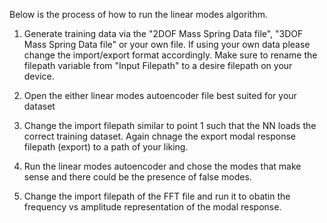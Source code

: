 Below is the process of how to run the linear modes algorithm.

1. Generate training data via the "2DOF Mass Spring Data file", "3DOF Mass Spring Data file" or your own file. If using your own data please change the import/export format accordingly. Make sure to rename the filepath variable from "Input Filepath" to a desire filepath on your device.

2. Open the either linear modes autoencoder file best suited for your dataset

3. Change the import filepath similar to point 1 such that the NN loads the correct training dataset. Again chnage the export modal response filepath (export) to a path of your liking. 

4. Run the linear modes autoencoder and chose the modes that make sense and there could be the presence of false modes.

5. Change the import filepath of the FFT file and run it to obatin the frequency vs amplitude representation of the modal response.
   
